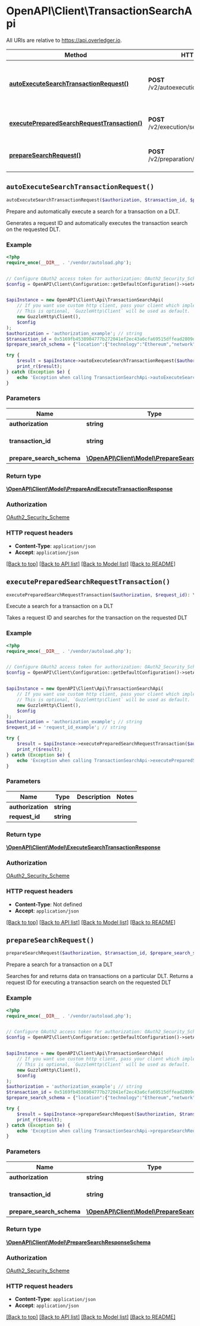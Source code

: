 # OpenAPI\Client\TransactionSearchApi

All URIs are relative to https://api.overledger.io.

Method | HTTP request | Description
------------- | ------------- | -------------
[**autoExecuteSearchTransactionRequest()**](TransactionSearchApi.md#autoExecuteSearchTransactionRequest) | **POST** /v2/autoexecution/search/transaction | Prepare and automatically execute a search for a transaction on a DLT.
[**executePreparedSearchRequestTransaction()**](TransactionSearchApi.md#executePreparedSearchRequestTransaction) | **POST** /v2/execution/search/transaction | Execute a search for a transaction on a DLT
[**prepareSearchRequest()**](TransactionSearchApi.md#prepareSearchRequest) | **POST** /v2/preparation/search/transaction | Prepare a search for a transaction on a DLT


## `autoExecuteSearchTransactionRequest()`

```php
autoExecuteSearchTransactionRequest($authorization, $transaction_id, $prepare_search_schema): \OpenAPI\Client\Model\PrepareAndExecuteTransactionResponse
```

Prepare and automatically execute a search for a transaction on a DLT.

Generates a request ID and automatically executes the transaction search on the requested DLT.

### Example

```php
<?php
require_once(__DIR__ . '/vendor/autoload.php');


// Configure OAuth2 access token for authorization: OAuth2_Security_Scheme
$config = OpenAPI\Client\Configuration::getDefaultConfiguration()->setAccessToken('YOUR_ACCESS_TOKEN');


$apiInstance = new OpenAPI\Client\Api\TransactionSearchApi(
    // If you want use custom http client, pass your client which implements `GuzzleHttp\ClientInterface`.
    // This is optional, `GuzzleHttp\Client` will be used as default.
    new GuzzleHttp\Client(),
    $config
);
$authorization = 'authorization_example'; // string
$transaction_id = 0x5169fb4538904777b272041ef2ec43a6cfa69515dffead2809d54d9f53c172ab; // string | The transactionId to search for
$prepare_search_schema = {"location":{"technology":"Ethereum","network":"Ropsten Testnet"}}; // \OpenAPI\Client\Model\PrepareSearchSchema

try {
    $result = $apiInstance->autoExecuteSearchTransactionRequest($authorization, $transaction_id, $prepare_search_schema);
    print_r($result);
} catch (Exception $e) {
    echo 'Exception when calling TransactionSearchApi->autoExecuteSearchTransactionRequest: ', $e->getMessage(), PHP_EOL;
}
```

### Parameters

Name | Type | Description  | Notes
------------- | ------------- | ------------- | -------------
 **authorization** | **string**|  |
 **transaction_id** | **string**| The transactionId to search for |
 **prepare_search_schema** | [**\OpenAPI\Client\Model\PrepareSearchSchema**](../Model/PrepareSearchSchema.md)|  |

### Return type

[**\OpenAPI\Client\Model\PrepareAndExecuteTransactionResponse**](../Model/PrepareAndExecuteTransactionResponse.md)

### Authorization

[OAuth2_Security_Scheme](../../README.md#OAuth2_Security_Scheme)

### HTTP request headers

- **Content-Type**: `application/json`
- **Accept**: `application/json`

[[Back to top]](#) [[Back to API list]](../../README.md#endpoints)
[[Back to Model list]](../../README.md#models)
[[Back to README]](../../README.md)

## `executePreparedSearchRequestTransaction()`

```php
executePreparedSearchRequestTransaction($authorization, $request_id): \OpenAPI\Client\Model\ExecuteSearchTransactionResponse
```

Execute a search for a transaction on a DLT

Takes a request ID and searches for the transaction on the requested DLT

### Example

```php
<?php
require_once(__DIR__ . '/vendor/autoload.php');


// Configure OAuth2 access token for authorization: OAuth2_Security_Scheme
$config = OpenAPI\Client\Configuration::getDefaultConfiguration()->setAccessToken('YOUR_ACCESS_TOKEN');


$apiInstance = new OpenAPI\Client\Api\TransactionSearchApi(
    // If you want use custom http client, pass your client which implements `GuzzleHttp\ClientInterface`.
    // This is optional, `GuzzleHttp\Client` will be used as default.
    new GuzzleHttp\Client(),
    $config
);
$authorization = 'authorization_example'; // string
$request_id = 'request_id_example'; // string

try {
    $result = $apiInstance->executePreparedSearchRequestTransaction($authorization, $request_id);
    print_r($result);
} catch (Exception $e) {
    echo 'Exception when calling TransactionSearchApi->executePreparedSearchRequestTransaction: ', $e->getMessage(), PHP_EOL;
}
```

### Parameters

Name | Type | Description  | Notes
------------- | ------------- | ------------- | -------------
 **authorization** | **string**|  |
 **request_id** | **string**|  |

### Return type

[**\OpenAPI\Client\Model\ExecuteSearchTransactionResponse**](../Model/ExecuteSearchTransactionResponse.md)

### Authorization

[OAuth2_Security_Scheme](../../README.md#OAuth2_Security_Scheme)

### HTTP request headers

- **Content-Type**: Not defined
- **Accept**: `application/json`

[[Back to top]](#) [[Back to API list]](../../README.md#endpoints)
[[Back to Model list]](../../README.md#models)
[[Back to README]](../../README.md)

## `prepareSearchRequest()`

```php
prepareSearchRequest($authorization, $transaction_id, $prepare_search_schema): \OpenAPI\Client\Model\PrepareSearchResponseSchema
```

Prepare a search for a transaction on a DLT

Searches for and returns data on transactions on a particular DLT. Returns a request ID for executing a transaction search on the requested DLT

### Example

```php
<?php
require_once(__DIR__ . '/vendor/autoload.php');


// Configure OAuth2 access token for authorization: OAuth2_Security_Scheme
$config = OpenAPI\Client\Configuration::getDefaultConfiguration()->setAccessToken('YOUR_ACCESS_TOKEN');


$apiInstance = new OpenAPI\Client\Api\TransactionSearchApi(
    // If you want use custom http client, pass your client which implements `GuzzleHttp\ClientInterface`.
    // This is optional, `GuzzleHttp\Client` will be used as default.
    new GuzzleHttp\Client(),
    $config
);
$authorization = 'authorization_example'; // string
$transaction_id = 0x5169fb4538904777b272041ef2ec43a6cfa69515dffead2809d54d9f53c172ab; // string | The transactionId to search for
$prepare_search_schema = {"location":{"technology":"Ethereum","network":"Ropsten Testnet"}}; // \OpenAPI\Client\Model\PrepareSearchSchema

try {
    $result = $apiInstance->prepareSearchRequest($authorization, $transaction_id, $prepare_search_schema);
    print_r($result);
} catch (Exception $e) {
    echo 'Exception when calling TransactionSearchApi->prepareSearchRequest: ', $e->getMessage(), PHP_EOL;
}
```

### Parameters

Name | Type | Description  | Notes
------------- | ------------- | ------------- | -------------
 **authorization** | **string**|  |
 **transaction_id** | **string**| The transactionId to search for |
 **prepare_search_schema** | [**\OpenAPI\Client\Model\PrepareSearchSchema**](../Model/PrepareSearchSchema.md)|  |

### Return type

[**\OpenAPI\Client\Model\PrepareSearchResponseSchema**](../Model/PrepareSearchResponseSchema.md)

### Authorization

[OAuth2_Security_Scheme](../../README.md#OAuth2_Security_Scheme)

### HTTP request headers

- **Content-Type**: `application/json`
- **Accept**: `application/json`

[[Back to top]](#) [[Back to API list]](../../README.md#endpoints)
[[Back to Model list]](../../README.md#models)
[[Back to README]](../../README.md)
